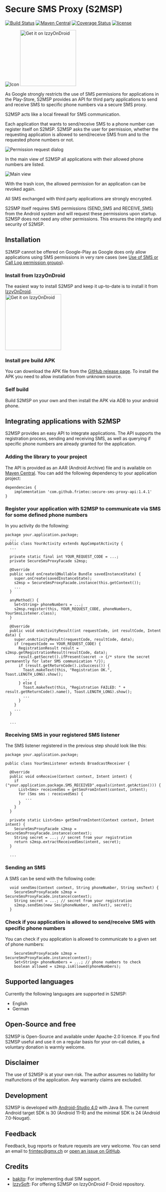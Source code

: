 # Secure SMS Proxy (S2MSP)
[![Build Status](https://travis-ci.com/frimtec/secure-sms-proxy.svg?branch=master)](https://travis-ci.com/frimtec/secure-sms-proxy) 
[![Maven Central](https://maven-badges.herokuapp.com/maven-central/com.github.frimtec/secure-sms-proxy-api/badge.svg)](https://maven-badges.herokuapp.com/maven-central/com.github.frimtec/secure-sms-proxy-api) 
[![Coverage Status](https://coveralls.io/repos/github/frimtec/secure-sms-proxy/badge.svg?branch=master)](https://coveralls.io/github/frimtec/secure-sms-proxy?branch=master)
[![license](https://img.shields.io/badge/License-Apache%202.0-blue.svg)](https://opensource.org/licenses/Apache-2.0)

![Icon](app/src/main/res/mipmap-hdpi/ic_launcher.png) 
<a href='https://apt.izzysoft.de/fdroid/index/apk/com.github.frimtec.android.securesmsproxy'><img alt='Get it on IzzyOnDroid' width='180' src='https://gitlab.com/IzzyOnDroid/repo/-/raw/master/assets/IzzyOnDroid.png'/></a>

As Google strongly restricts the use of SMS permissions for applications in the Play-Store, S2MSP provides an API for third party applications
to send and receive SMS to specific phone numbers via a secure SMS proxy.

S2MSP acts like a local firewall for SMS communication.

Each application that wants to send/receive SMS to a phone number can register itself on S2MSP. 
S2MSP asks the user for permission, whether the requesting application is allowed to send/receive SMS from and to the requested phone numbers or not.

![Permission request dialog](images/S2MSP-01.png)

In the main view of S2MSP all applications with their allowed phone numbers are listed.

![Main view](images/S2MSP-02.png)

With the trash icon, the allowed permission for an application can be revoked again.

All SMS exchanged with third party applications are strongly encrypted.

S2SMP itself requires SMS permissions (SEND_SMS and RECEIVE_SMS) from the Android system and will request these permissions upon startup. 
S2MSP does not need any other permissions. This ensures the integrity and security of S2MSP.

## Installation
S2MSP cannot be offered on Google-Play as Google does only allow applications using SMS permissions in very rare cases 
(see [Use of SMS or Call Log permission groups](https://support.google.com/googleplay/android-developer/answer/9047303?hl=en)). 

### Install from IzzyOnDroid
The easiest way to install S2MSP and keep it up-to-date is to install it from [IzzyOnDroid](https://apt.izzysoft.de/fdroid/index/apk/com.github.frimtec.android.securesmsproxy).  
<a href='https://apt.izzysoft.de/fdroid/index/apk/com.github.frimtec.android.securesmsproxy'><img alt='Get it on IzzyOnDroid' width='180' src='https://gitlab.com/IzzyOnDroid/repo/-/raw/master/assets/IzzyOnDroid.png'/></a>

### Install pre build APK
You can download the APK file from the [GitHub release page](https://github.com/frimtec/secure-sms-proxy/releases).
To install the APK you need to allow installation from unknown source.

### Self build
Build S2MSP on your own and then install the APK via ADB to your android phone.

## Integrating applications with S2MSP
S2MSP provides an easy API to integrate applications. The API supports the registration process, sending and receiving SMS, 
as well as querying if specific phone numbers are already granted for the application.

### Adding the library to your project
The API is provided as an AAR (Android Archive) file and is available on [Maven Central](https://maven-badges.herokuapp.com/maven-central/com.github.frimtec/secure-sms-proxy-api).
You can add the following dependency to your application project:
```
dependencies {
    implementation 'com.github.frimtec:secure-sms-proxy-api:1.4.1'
}
```

### Register your application with S2MSP to communicate via SMS for some defined phone numbers
In you activity do the following:

```
package your.application.package;
  ...
public class YourActivity extends AppCompatActivity {
  ...

  private static final int YOUR_REQUEST_CODE = ...;
  private SecureSmsProxyFacade s2msp;
 
  @Override
  public void onCreate(@Nullable Bundle savedInstanceState) {
    super.onCreate(savedInstanceState);
    s2msp = SecureSmsProxyFacade.instance(this.getContext());
    ...
  }

  anyMethod() {
    Set<String> phoneNumbers = ...;
    s2msp.register(this, YOUR_REQUEST_CODE, phoneNumbers, YourSmsListener.class);
  }
  
  @Override
  public void onActivityResult(int requestCode, int resultCode, Intent data) {
    super.onActivityResult(requestCode, resultCode, data);
    if (requestCode == YOUR_REQUEST_CODE) {
      RegistrationResult result = s2msp.getRegistrationResult(resultCode, data);
      result.getSecret().ifPresent(secret -> {/* store the secret permanently for later SMS communication */});
      if (result.getReturnCode().isSuccess()) {
        Toast.makeText(this, "Registration OK.", Toast.LENGTH_LONG).show();
        ...
      } else {
        Toast.makeText(this, "Registration FAILED: " + result.getReturnCode().name(), Toast.LENGTH_LONG).show();
        ...
      }
    }
    ...
  }
  
  ...
```

### Receiving SMS in your registered SMS listener
The SMS listener registered in the previous step should look like this:
```
package your.application.package;

public class YourSmsListener extends BroadcastReceiver {

  @Override
  public void onReceive(Context context, Intent intent) {
    if ("your.application.package.SMS_RECEIVED".equals(intent.getAction())) {
      List<Sms> receivedSms = getSmsFromIntent(context, intent);
      for (Sms sms : receivedSms) {
         ...
      }
    }
  }

  private static List<Sms> getSmsFromIntent(Context context, Intent intent) {
    SecureSmsProxyFacade s2msp = SecureSmsProxyFacade.instance(context);
    String secret = ...; // secret from your registration
    return s2msp.extractReceivedSms(intent, secret);
  }
  
  ...
```

### Sending an SMS 
A SMS can be send with the following code:
```
  void sendSms(Context context, String phoneNumber, String smsText) {
    SecureSmsProxyFacade s2msp = SecureSmsProxyFacade.instance(context);
    String secret = ...; // secret from your registration
    s2msp.sendSms(new Sms(phoneNumber, smsText), secret);
  }

```

### Check if you application is allowed to send/receive SMS with specific phone numbers 
You can check if you application is allowed to communicate to a given set of phone numbers:
```
    SecureSmsProxyFacade s2msp = SecureSmsProxyFacade.instance(context);
    Set<String> phoneNumbers = ...; // phone numbers to check
    boolean allowed = s2msp.isAllowed(phoneNumbers);
```
 
## Supported languages
Currently the following languages are supported in S2MSP:
* English
* German

## Open-Source and free
S2MSP is Open-Source and available under Apache-2.0 licence.
If you find S2MSP useful and use it on a regular basis for your on-call duties, a voluntary donation is warmly welcome.

## Disclaimer
The use of S2MSP is at your own risk. The author assumes no liability for malfunctions of the application.
Any warranty claims are excluded.

## Development
S2MSP is developed with [Android-Studio 4.0](https://developer.android.com/studio) with Java 8.
The current Android target SDK is 30 (Android 11-R) and the minimal SDK is 24 (Android 7.0-Nougat).

## Feedback
Feedback, bug reports or feature requests are very welcome.
You can send an email to [frimtec@gmx.ch](mailto:frimtec@gmx.ch) or [open an issue on GitHub](https://github.com/frimtec/secure-sms-proxy/issues).

## Credits
* [bakito](https://github.com/bakito): For implementing dual SIM support.
* [IzzySoft](https://github.com/IzzySoft): For offering S2MSP on IzzyOnDroid F-Droid repository.
